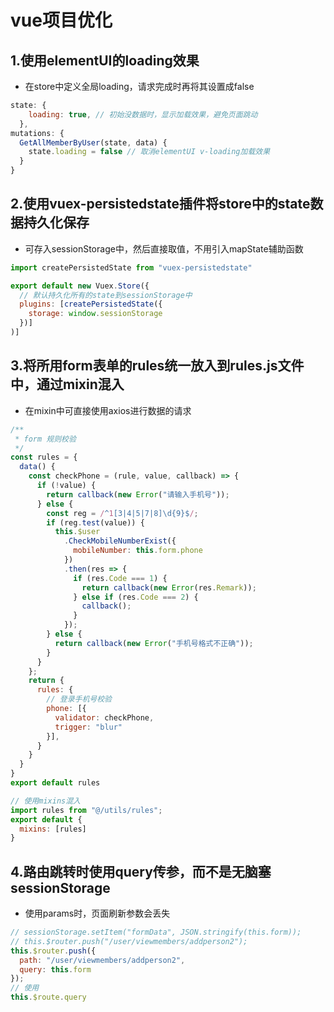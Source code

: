 # vue项目优化

## 1.使用elementUI的loading效果

- 在store中定义全局loading，请求完成时再将其设置成false

```js
state: {
    loading: true, // 初始没数据时，显示加载效果，避免页面跳动
  },
mutations: {
  GetAllMemberByUser(state, data) {
    state.loading = false // 取消elementUI v-loading加载效果
  }
}
```

## 2.使用vuex-persistedstate插件将store中的state数据持久化保存

- 可存入sessionStorage中，然后直接取值，不用引入mapState辅助函数

```js
import createPersistedState from "vuex-persistedstate"

export default new Vuex.Store({
  // 默认持久化所有的state到sessionStorage中
  plugins: [createPersistedState({
    storage: window.sessionStorage
  })]
)]

```

## 3.将所用form表单的rules统一放入到rules.js文件中，通过mixin混入

- 在mixin中可直接使用axios进行数据的请求

```js
/**
 * form 规则校验
 */
const rules = {
  data() {
    const checkPhone = (rule, value, callback) => {
      if (!value) {
        return callback(new Error("请输入手机号"));
      } else {
        const reg = /^1[3|4|5|7|8]\d{9}$/;
        if (reg.test(value)) {
          this.$user
            .CheckMobileNumberExist({
              mobileNumber: this.form.phone
            })
            .then(res => {
              if (res.Code === 1) {
                return callback(new Error(res.Remark));
              } else if (res.Code === 2) {
                callback();
              }
            });
        } else {
          return callback(new Error("手机号格式不正确"));
        }
      }
    };
    return {
      rules: {
        // 登录手机号校验
        phone: [{
          validator: checkPhone,
          trigger: "blur"
        }],
      }
    }
  }
}
export default rules

// 使用mixins混入
import rules from "@/utils/rules";
export default {
  mixins: [rules]
}
```

## 4.路由跳转时使用query传参，而不是无脑塞sessionStorage

- 使用params时，页面刷新参数会丢失

```js
// sessionStorage.setItem("formData", JSON.stringify(this.form));
// this.$router.push("/user/viewmembers/addperson2");
this.$router.push({
  path: "/user/viewmembers/addperson2",
  query: this.form
});
// 使用
this.$route.query
```